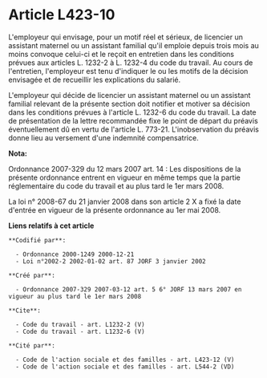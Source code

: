 # Article L423-10

L'employeur qui envisage, pour un motif réel et sérieux, de licencier un assistant maternel ou un assistant familial qu'il
emploie depuis trois mois au moins convoque celui-ci et le reçoit en entretien dans les conditions prévues aux articles L.
1232-2 à L. 1232-4 du code du travail. Au cours de l'entretien, l'employeur est tenu d'indiquer le ou les motifs de la
décision envisagée et de recueillir les explications du salarié. 

L'employeur qui décide de licencier un assistant maternel ou un assistant familial relevant de la présente section doit
notifier et motiver sa décision dans les conditions prévues à l'article L. 1232-6 du code du travail. La date de présentation
de la lettre recommandée fixe le point de départ du préavis éventuellement dû en vertu de l'article L. 773-21.
L'inobservation du préavis donne lieu au versement d'une indemnité compensatrice.

**Nota:**

Ordonnance 2007-329 du 12 mars 2007 art. 14 : Les dispositions de la présente ordonnance entrent en vigueur en même temps que
la partie réglementaire du code du travail et au plus tard le 1er mars 2008. 

La loi n° 2008-67 du 21 janvier 2008 dans son article 2 X a fixé la date d'entrée en vigueur de la présente ordonnance au 1er
mai 2008.

**Liens relatifs à cet article**

	**Codifié par**:

	  - Ordonnance 2000-1249 2000-12-21
	  - Loi n°2002-2 2002-01-02 art. 87 JORF 3 janvier 2002

	**Créé par**:

	  - Ordonnance 2007-329 2007-03-12 art. 5 6° JORF 13 mars 2007 en vigueur au plus tard le 1er mars 2008

	**Cite**:

	  - Code du travail - art. L1232-2 (V)
	  - Code du travail - art. L1232-6 (V)

	**Cité par**:

	  - Code de l'action sociale et des familles - art. L423-12 (V)
	  - Code de l'action sociale et des familles - art. L544-2 (VD)

